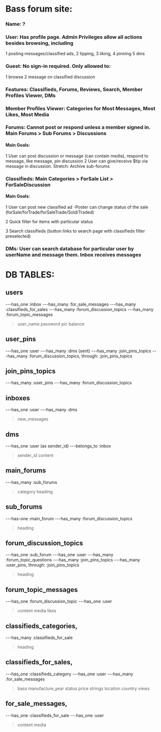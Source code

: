 # Bass forum site:

### Name: ?

### User: Has profile page. Admin Privileges allow all actions besides browsing, including

1 posting messages/classified ads,
2 tipping,
3 liking,
4 pinning
5 dms

### Guest: No sign-in required. Only allowed to:

1 browse
2 message on classified discussion

### Features: Classifieds, Forums, Reviews, Search, Member Profiles Viewer, DMs

### Member Profiles Viewer: Categories for Most Messages, Most Likes, Most Media

### Forums: Cannot post or respond unless a member signed in. Main Forums > Sub Forums > Discussions

#### Main Goals:

1 User can post discussion or message (can contain media), respond to message, like message, pin discussion
2 User can give/receive $tip via message in discussion.
Stretch: Archive sub-forums

### Classifieds: Main Categories > ForSale List > ForSaleDiscussion

#### Main Goals:

1 User can post new classified ad
-Poster can change status of the sale (forSale/forTrade/forSaleTrade/Sold/Traded)

2 Quick filter for items with particular status

3 Search classifieds (button links to search page with classifieds filter preselected)

### DMs: User can search database for particular user by userName and message them. Inbox receives messages

# DB TABLES:

## users

---has_one :inbox
---has_many :for_sale_messages
---has_many :classifieds_for_sales
---has_many :forum_discussion_topics
---has_many :forum_topic_messages

> user_name
> password
> pic
> balance

## user_pins

---has_one :user
---has_many :dms (sent)
---has_many :join_pins_topics
---has_many :forum_discussion_topics, through: :join_pins_topics

## join_pins_topics

---has_many :user_pins
---has_many :forum_discussion_topics

## inboxes

---has_one :user
---has_many :dms

> new_messages

## dms

---has_one :user (as sender_id)
---belongs_to :inbox

> sender_id
> content

## main_forums

---has_many :sub_forums

> category
> heading

## sub_forums

---has-one :main_forum
---has_many :forum_discussion_topics

> heading

## forum_discussion_topics

---has_one :sub_forum
---has_one :user
---has_many :forum_topic_questions
---has_many :join_pins_topics
---has_many :user_pins, through: :join_pins_topics

> heading

## forum_topic_messages

---has_one :forum_discussion_topic
---has_one :user

> content
> media
> likes

## classifieds_categories,

---has_many :classifieds_for_sale

> heading

## classifieds_for_sales,

---has_one :classifieds_category
---has_one :user
---has_many :for_sale_messages

> bass
> manufacture_year
> status
> price
> strings
> location
> country
> views

## for_sale_messages,

---has_one :classifieds_for_sale
---has_one :user

> content
> media
